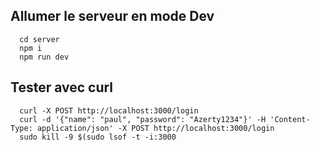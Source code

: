 ## Allumer le serveur en mode Dev
```
  cd server
  npm i
  npm run dev
```

## Tester avec curl
```
  curl -X POST http://localhost:3000/login
  curl -d '{"name": "paul", "password": "Azerty1234"}' -H 'Content-Type: application/json' -X POST http://localhost:3000/login
  sudo kill -9 $(sudo lsof -t -i:3000
```